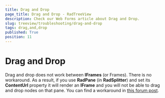 ```yaml
---
title: Drag and Drop
page_title: Drag and Drop - RadTreeView
description: Check our Web Forms article about Drag and Drop.
slug: treeview/troubleshooting/drag-and-drop
tags: drag,and,drop
published: True
position: 11
---
```


# Drag and Drop



Drag and drop does not work between **IFrames** (or Frames). There is no workaround. As a result, if you use **RadPane** (in **RadSplitter**) and set its **ContentUrl** property it will render an **IFrame** and you will not be able to drag and drop nodes on that pane. You can find a workaround in [this forum post](https://www.telerik.com/community/forums/aspnet-ajax/treeview/how-to-drag-and-drop-tree-node-onto-an-iframe.aspx).
